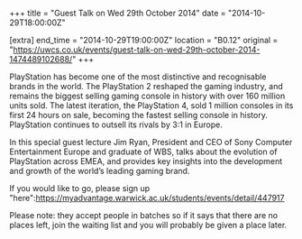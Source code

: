 +++
title = "Guest Talk on Wed 29th October 2014"
date = "2014-10-29T18:00:00Z"

[extra]
end_time = "2014-10-29T19:00:00Z"
location = "B0.12"
original = "https://uwcs.co.uk/events/guest-talk-on-wed-29th-october-2014-1474489102688/"
+++

PlayStation has become one of the most distinctive and recognisable brands in the world. The PlayStation 2 reshaped the gaming industry, and remains the biggest selling gaming console in history with over 160 million units sold. The latest iteration, the PlayStation 4, sold 1 million consoles in its first 24 hours on sale, becoming the fastest selling console in history. PlayStation continues to outsell its rivals by 3:1 in Europe.

In this special guest lecture Jim Ryan, President and CEO of Sony Computer Entertainment Europe and graduate of WBS, talks about the evolution of PlayStation across EMEA, and provides key insights into the development and growth of the world’s leading gaming brand.

If you would like to go, please sign up "here":https://myadvantage.warwick.ac.uk/students/events/detail/447917

Please note: they accept people in batches so if it says that there are no places left, join the waiting list and you will probably be given a place later.

